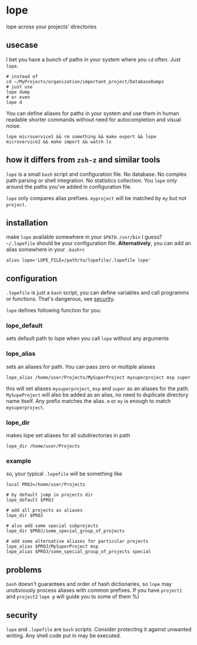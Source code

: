 # lope
lope across your projects' directories

## usecase
I bet you have a bunch of paths in your system where you `cd` often. Just `lope`.

```shell
# instead of
cd ~/MyProjects/organization/important_project/DatabaseDumps
# just use
lope dump
# or even
lope d
```

You can define aliases for paths in your system and use them in human readable shorter commands without need for autocompletion and visual noise.

```shell
lope microservice1 && rm something && make export && lope microservice2 && make import && watch ls
```

## how it differs from `zsh-z` and similar tools

`lope` is a small `bash` script and configuration file. No database. No complex path parsing or shell integration. No statistics collection. You `lope` only around the paths you've added in configuration file.

`lope` only compares alias prefixes. `myproject` will be matched by `my` but not `project`.

## installation

make `lope` available somewhere in your `$PATH`. `/usr/bin` I guess? `~/.lopefile` should be your configuration file. __Alternatively__, you can add an alias somewhere in your `.bashrc`

```shell
alias lope='LOPE_FILE=/path/to/lopefile/.lopefile lope'
```

## configuration

`.lopefile` is just a `bash` script, you can define variables and call programms or functions. That's dangerous, see [security](#security).

`lope` defines following function for you:

### lope\_default

sets default path to lope when you call `lope` without any arguments

### lope\_alias

sets an aliases for path. You can pass zero or multiple aliases

```shell
lope_alias /home/user/Projects/MySuperProject mysuperproject msp super
```

this will set aliases `mysuperproject`, `msp` and `super` as an aliases for the path. `MySupeProject` will also be added as an alias, no need to duplicate directory name itself. Any prefix matches the alias. `m` or `my` is enough to match `mysuperproject`.

### lope\_dir

makes lope set aliases for all subdirectories in path

```shell
lope_dir /home/user/Projects
```

### example

so, your typical `.lopefile` will be something like

```shell
local PROJ=/home/user/Projects

# by default jump in projects dir
lope_default $PROJ

# add all projects as aliases
lope_dir $PROJ

# also add some special subprojects
lope_dir $PROJ/some_special_group_of_projects

# add some alternative aliases for particular projects
lope_alias $PROJ/MySuperProject msp
lope_alias $PROJ/some_special_group_of_projects special
```

## problems

`bash` doesn't guarantees and order of hash dictionaries, so `lope` may unobviously process aliases with common prefixes. If you have `project1` and `project2` `lope p` will guide you to some of them %)

## security

`lope` and `.lopefile` are `bash` scripts. Consider protecting it against unwanted writing. Any shell code put in may be executed.
